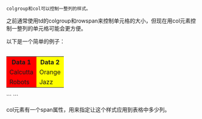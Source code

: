 	colgroup和col可以控制一整列的样式。

之前通常使用td的colgroup和rowspan来控制单元格的大小，但现在用col元素控制一整列的单元格可能会更方便。

以下是一个简单的例子：
```
```
<table>
  <colgroup>
    <col style="background-color:red" span="1"/>
    <col style="background-color: yellow" span=""/>
  </colgroup>
  <tr>
    <th>Data 1</th>
    <th>Data 2</th>
  </tr>
  <tr>
    <td>Calcutta</td>
    <td>Orange</td>
  </tr>
  <tr>
    <td>Robots</td>
    <td>Jazz</td>
  </tr>
</table>
```
```

col元素有一个span属性，用来指定让这个样式应用到表格中多少列。
